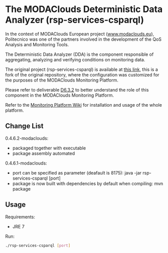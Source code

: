 The MODAClouds Deterministic Data Analyzer (rsp-services-csparql)
===========

In the context of MODAClouds European project (www.modaclouds.eu), Politecnico was
one of the partners involved in the development of the QoS Analysis and Monitoring Tools.

The Deterministic Data Analyzer (DDA) is the component responsible of aggregating, analyzing and verifying
conditions on monitoring data.

The original project (rsp-services-csparql) is available at [this link](https://github.com/streamreasoning/rsp-services-csparql),
this is a fork of the original repository, where the configuration was customized for the purposes of the MODAClouds Monitoring Platform.

Please refer to deliverable [D6.3.2](http://www.modaclouds.eu/publications/public-deliverables/) 
to better understand the role of this component in the MODAClouds Monitoring Platform.

Refer to the [Monitoring Platform Wiki](https://github.com/deib-polimi/modaclouds-monitoring-manager/wiki) for installation and usage of the whole platform.

## Change List

0.4.6.2-modaclouds:
* packaged together with executable
* package assembly automated

0.4.6.1-modaclouds:

* port can be specified as parameter (deafault is 8175): java -jar rsp-services-csparql [port]
* package is now built with dependencies by default when compiling: mvn package

## Usage

Requirements:
* JRE 7

Run:
```bash
./rsp-services-csparql [port]
```

